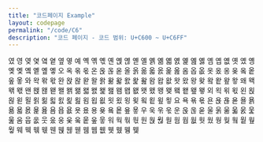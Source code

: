 ```yaml
---
title: "코드페이지 Example"
layout: codepage
permalink: "/code/C6"
description: "코드 페이지 - 코드 범위: U+C600 ~ U+C6FF"
---
```


<span class="character">였</span>
<span class="character">영</span>
<span class="character">옂</span>
<span class="character">옃</span>
<span class="character">옄</span>
<span class="character">옅</span>
<span class="character">옆</span>
<span class="character">옇</span>
<span class="character">예</span>
<span class="character">옉</span>
<span class="character">옊</span>
<span class="character">옋</span>
<span class="character">옌</span>
<span class="character">옍</span>
<span class="character">옎</span>
<span class="character">옏</span>
<span class="character">옐</span>
<span class="character">옑</span>
<span class="character">옒</span>
<span class="character">옓</span>
<span class="character">옔</span>
<span class="character">옕</span>
<span class="character">옖</span>
<span class="character">옗</span>
<span class="character">옘</span>
<span class="character">옙</span>
<span class="character">옚</span>
<span class="character">옛</span>
<span class="character">옜</span>
<span class="character">옝</span>
<span class="character">옞</span>
<span class="character">옟</span>
<span class="character">옠</span>
<span class="character">옡</span>
<span class="character">옢</span>
<span class="character">옣</span>
<span class="character">오</span>
<span class="character">옥</span>
<span class="character">옦</span>
<span class="character">옧</span>
<span class="character">온</span>
<span class="character">옩</span>
<span class="character">옪</span>
<span class="character">옫</span>
<span class="character">올</span>
<span class="character">옭</span>
<span class="character">옮</span>
<span class="character">옯</span>
<span class="character">옰</span>
<span class="character">옱</span>
<span class="character">옲</span>
<span class="code tofu"></span>
<span class="character">옴</span>
<span class="character">옵</span>
<span class="character">옶</span>
<span class="character">옷</span>
<span class="character">옸</span>
<span class="character">옹</span>
<span class="character">옺</span>
<span class="code tofu"></span>
<span class="character">옼</span>
<span class="character">옽</span>
<span class="character">옾</span>
<span class="character">옿</span>
<span class="character">와</span>
<span class="character">왁</span>
<span class="character">왂</span>
<span class="character">왃</span>
<span class="character">완</span>
<span class="character">왅</span>
<span class="character">왆</span>
<span class="character">왇</span>
<span class="character">왈</span>
<span class="character">왉</span>
<span class="character">왊</span>
<span class="character">왋</span>
<span class="character">왌</span>
<span class="character">왍</span>
<span class="character">왎</span>
<span class="code tofu"></span>
<span class="character">왐</span>
<span class="character">왑</span>
<span class="character">왒</span>
<span class="character">왓</span>
<span class="character">왔</span>
<span class="character">왕</span>
<span class="character">왖</span>
<span class="code tofu"></span>
<span class="character">왘</span>
<span class="character">왙</span>
<span class="character">왚</span>
<span class="character">왛</span>
<span class="character">왜</span>
<span class="character">왝</span>
<span class="character">왞</span>
<span class="character">왟</span>
<span class="character">왠</span>
<span class="character">왡</span>
<span class="character">왢</span>
<span class="character">왣</span>
<span class="character">왤</span>
<span class="character">왥</span>
<span class="character">왦</span>
<span class="character">왧</span>
<span class="character">왨</span>
<span class="character">왩</span>
<span class="character">왪</span>
<span class="code tofu"></span>
<span class="character">왬</span>
<span class="character">왭</span>
<span class="character">왮</span>
<span class="character">왯</span>
<span class="character">왰</span>
<span class="character">왱</span>
<span class="character">왲</span>
<span class="code tofu"></span>
<span class="character">왴</span>
<span class="character">왵</span>
<span class="character">왶</span>
<span class="character">왷</span>
<span class="character">외</span>
<span class="character">왹</span>
<span class="character">왺</span>
<span class="character">왻</span>
<span class="character">왼</span>
<span class="character">왽</span>
<span class="character">왾</span>
<span class="character">왿</span>
<span class="character">욀</span>
<span class="character">욁</span>
<span class="character">욂</span>
<span class="character">욃</span>
<span class="character">욄</span>
<span class="character">욅</span>
<span class="character">욆</span>
<span class="code tofu"></span>
<span class="character">욈</span>
<span class="character">욉</span>
<span class="character">욊</span>
<span class="character">욋</span>
<span class="character">욌</span>
<span class="character">욍</span>
<span class="character">욎</span>
<span class="code tofu"></span>
<span class="character">욐</span>
<span class="character">욑</span>
<span class="character">욒</span>
<span class="character">욓</span>
<span class="character">요</span>
<span class="character">욕</span>
<span class="character">욖</span>
<span class="character">욗</span>
<span class="character">욘</span>
<span class="character">욙</span>
<span class="character">욚</span>
<span class="character">욛</span>
<span class="character">욜</span>
<span class="character">욝</span>
<span class="character">욞</span>
<span class="character">욟</span>
<span class="character">욠</span>
<span class="character">욡</span>
<span class="character">욢</span>
<span class="code tofu"></span>
<span class="character">욤</span>
<span class="character">욥</span>
<span class="character">욦</span>
<span class="character">욧</span>
<span class="character">욨</span>
<span class="character">용</span>
<span class="character">욪</span>
<span class="code tofu"></span>
<span class="character">욬</span>
<span class="character">욭</span>
<span class="character">욮</span>
<span class="character">욯</span>
<span class="character">우</span>
<span class="character">욱</span>
<span class="character">욲</span>
<span class="character">욳</span>
<span class="character">운</span>
<span class="character">욵</span>
<span class="character">욶</span>
<span class="character">욷</span>
<span class="character">울</span>
<span class="character">욹</span>
<span class="character">욺</span>
<span class="character">욻</span>
<span class="character">욼</span>
<span class="character">욽</span>
<span class="character">욾</span>
<span class="code tofu"></span>
<span class="character">움</span>
<span class="character">웁</span>
<span class="character">웂</span>
<span class="character">웃</span>
<span class="character">웄</span>
<span class="character">웅</span>
<span class="character">웆</span>
<span class="code tofu"></span>
<span class="character">웈</span>
<span class="character">웉</span>
<span class="character">웊</span>
<span class="character">웋</span>
<span class="character">워</span>
<span class="character">웍</span>
<span class="character">웎</span>
<span class="character">웏</span>
<span class="character">원</span>
<span class="character">웑</span>
<span class="character">웒</span>
<span class="character">웓</span>
<span class="code tofu"></span>
<span class="code tofu"></span>
<span class="code tofu"></span>
<span class="code tofu"></span>
<span class="code tofu"></span>
<span class="code tofu"></span>
<span class="code tofu"></span>
<span class="code tofu"></span>
<span class="character">웜</span>
<span class="character">웝</span>
<span class="character">웞</span>
<span class="character">웟</span>
<span class="character">웠</span>
<span class="character">웡</span>
<span class="character">웢</span>
<span class="code tofu"></span>
<span class="character">웤</span>
<span class="character">웥</span>
<span class="character">웦</span>
<span class="character">웧</span>
<span class="character">웨</span>
<span class="character">웩</span>
<span class="character">웪</span>
<span class="character">웫</span>
<span class="character">웬</span>
<span class="character">웭</span>
<span class="character">웮</span>
<span class="character">웯</span>
<span class="code tofu"></span>
<span class="code tofu"></span>
<span class="code tofu"></span>
<span class="code tofu"></span>
<span class="code tofu"></span>
<span class="code tofu"></span>
<span class="code tofu"></span>
<span class="code tofu"></span>
<span class="character">웸</span>
<span class="character">웹</span>
<span class="character">웺</span>
<span class="character">웻</span>
<span class="character">웼</span>
<span class="character">웽</span>
<span class="character">웾</span>
<span class="code tofu"></span>